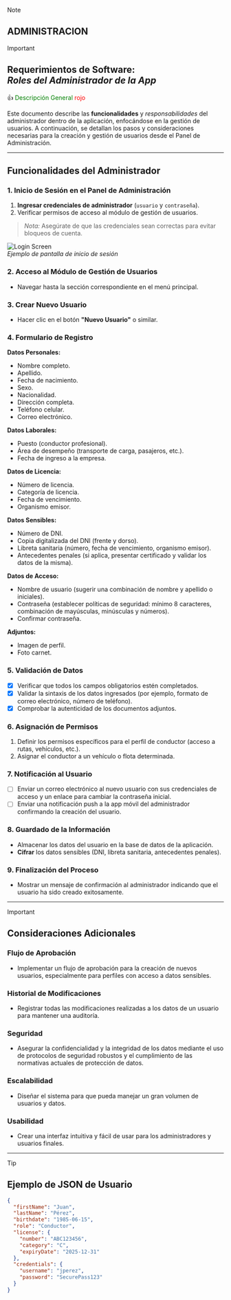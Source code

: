 
> [!NOTE]
>## ADMINISTRACION

 
> [!IMPORTANT]
>## Requerimientos de Software: </br> _Roles del Administrador de la App_

:+1: <font color="green"> Descripción General </font>
<font color='red'>rojo</font>


Este documento describe las **funcionalidades** y *responsabilidades* del administrador dentro de la aplicación, 
enfocándose en la gestión de usuarios. A continuación, se detallan los pasos y consideraciones necesarias para la creación y 
gestión de usuarios desde el Panel de Administración.

---

## Funcionalidades del Administrador 

### 1. Inicio de Sesión en el Panel de Administración 
1. **Ingresar credenciales de administrador** (`usuario` y `contraseña`).
2. Verificar permisos de acceso al módulo de gestión de usuarios.

> *Nota:* Asegúrate de que las credenciales sean correctas para evitar bloqueos de cuenta.

![Login Screen](https://img.freepik.com/vector-gratis/plantilla-login_1017-6719.jpg) </br>
*Ejemplo de pantalla de inicio de sesión*

### 2. Acceso al Módulo de Gestión de Usuarios 
- Navegar hasta la sección correspondiente en el menú principal.

### 3. Crear Nuevo Usuario 
- Hacer clic en el botón **"Nuevo Usuario"** o similar.

### 4. Formulario de Registro 

**Datos Personales:**
- Nombre completo.
- Apellido.
- Fecha de nacimiento.
- Sexo.
- Nacionalidad.
- Dirección completa.
- Teléfono celular.
- Correo electrónico.

**Datos Laborales:**
- Puesto (conductor profesional).
- Área de desempeño (transporte de carga, pasajeros, etc.).
- Fecha de ingreso a la empresa.

**Datos de Licencia:**
- Número de licencia.
- Categoría de licencia.
- Fecha de vencimiento.
- Organismo emisor.

**Datos Sensibles:**
- Número de DNI.
- Copia digitalizada del DNI (frente y dorso).
- Libreta sanitaria (número, fecha de vencimiento, organismo emisor).
- Antecedentes penales (si aplica, presentar certificado y validar los datos de la misma).

**Datos de Acceso:**
- Nombre de usuario (sugerir una combinación de nombre y apellido o iniciales).
- Contraseña (establecer políticas de seguridad: mínimo 8 caracteres, combinación de mayúsculas, minúsculas y números).
- Confirmar contraseña.

**Adjuntos:**
- Imagen de perfil.
- Foto carnet.

### 5. Validación de Datos 
- [x] Verificar que todos los campos obligatorios estén completados.
- [x] Validar la sintaxis de los datos ingresados (por ejemplo, formato de correo electrónico, número de teléfono).
- [x] Comprobar la autenticidad de los documentos adjuntos.

### 6. Asignación de Permisos 
1. Definir los permisos específicos para el perfil de conductor (acceso a rutas, vehículos, etc.).
2. Asignar el conductor a un vehículo o flota determinada.

### 7. Notificación al Usuario 
- [ ] Enviar un correo electrónico al nuevo usuario con sus credenciales de acceso y un enlace para cambiar la contraseña inicial.
- [ ] Enviar una notificación push a la app móvil del administrador confirmando la creación del usuario.

### 8. Guardado de la Información 
- Almacenar los datos del usuario en la base de datos de la aplicación.
- **Cifrar** los datos sensibles (DNI, libreta sanitaria, antecedentes penales).

### 9. Finalización del Proceso 
- Mostrar un mensaje de confirmación al administrador indicando que el usuario ha sido creado exitosamente.

---
> [!IMPORTANT]
> ## Consideraciones Adicionales 

### Flujo de Aprobación ###
- Implementar un flujo de aprobación para la creación de nuevos usuarios, especialmente para perfiles con acceso a datos sensibles.

### Historial de Modificaciones 
- Registrar todas las modificaciones realizadas a los datos de un usuario para mantener una auditoría.

### Seguridad
- Asegurar la confidencialidad y la integridad de los datos mediante el uso de protocolos de seguridad robustos y el cumplimiento de las normativas actuales de protección de datos.

### Escalabilidad
- Diseñar el sistema para que pueda manejar un gran volumen de usuarios y datos.

### Usabilidad
- Crear una interfaz intuitiva y fácil de usar para los administradores y usuarios finales.

---
> [!TIP]
> ## Ejemplo de JSON de Usuario 
```json
{
  "firstName": "Juan",
  "lastName": "Pérez",
  "birthdate": "1985-06-15",
  "role": "Conductor",
  "license": {
    "number": "ABC123456",
    "category": "C",
    "expiryDate": "2025-12-31"
  },
  "credentials": {
    "username": "jperez",
    "password": "SecurePass123"
  }
}
